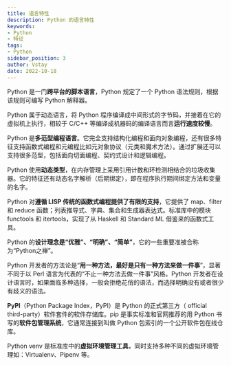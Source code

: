 ```yaml
---
title: 语言特性
description: Python 的语言特性
keywords:
- Python
- 特征
tags:
- Python
sidebar_position: 3
author: Vstay
date: 2022-10-18
---
```


Python 是一门**跨平台的脚本语言**，Python 规定了一个 Python 语法规则，根据该规则可编写 Python 解释器。

Python 属于动态语言，将 Python 程序编译成中间形式的字节码，并接着在它的虚拟机上执行，相较于 C/C++ 等编译成机器码的编译语言而言**运行速度较慢**。

Python 是**多范型编程语言**。它完全支持结构化编程和面向对象编程，还有很多特征支持函数式编程和元编程比如元对象协议（元类和魔术方法）。通过扩展还可以支持很多范型，包括面向切面编程、契约式设计和逻辑编程。

Python 使用**动态类型**，在内存管理上采用引用计数和环检测相结合的垃圾收集器。它的特征还有动态名字解析（后期绑定），即在程序执行期间绑定方法和变量的名字。

Python 对**遵循 LISP 传统的函数式编程提供了有限的支持**，它提供了 map、filter 和 reduce 函数；列表推导式、字典、集合和生成器表达式。标准库中的模块 functools 和 itertools，实现了从 Haskell 和 Standard ML 借鉴来的函数式工具。

Python 的**设计理念是“优雅”、“明确”、“简单”**，它的一些重要准被合称为“Python之禅”。

Python 开发者的方法论是“**用一种方法，最好是只有一种方法来做一件事**”，显著不同于以 Perl 语言为代表的“不止一种方法去做一件事”风格。Python 开发者在设计语言时，如果面临多种选择，一般会拒绝花俏的语法，而选择明确没有或者很少有歧义的语法。

**PyPI**（Python Package Index，PyPI）是 Python 的正式第三方（ official third-party）软件套件的软件存储库。pip 是事实标准和官网推荐的用 Python 书写的**软件包管理系统**，它通常连接到叫做 Python 包索引的一个公开软件包在线仓库。

Python venv 是标准库中的**虚拟环境管理工具**，同时支持多种不同的虚拟环境管理如：Virtualenv、Pipenv 等。
